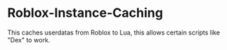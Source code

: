 # Roblox-Instance-Caching
This caches userdatas from Roblox to Lua, this allows certain scripts like "Dex" to work.
